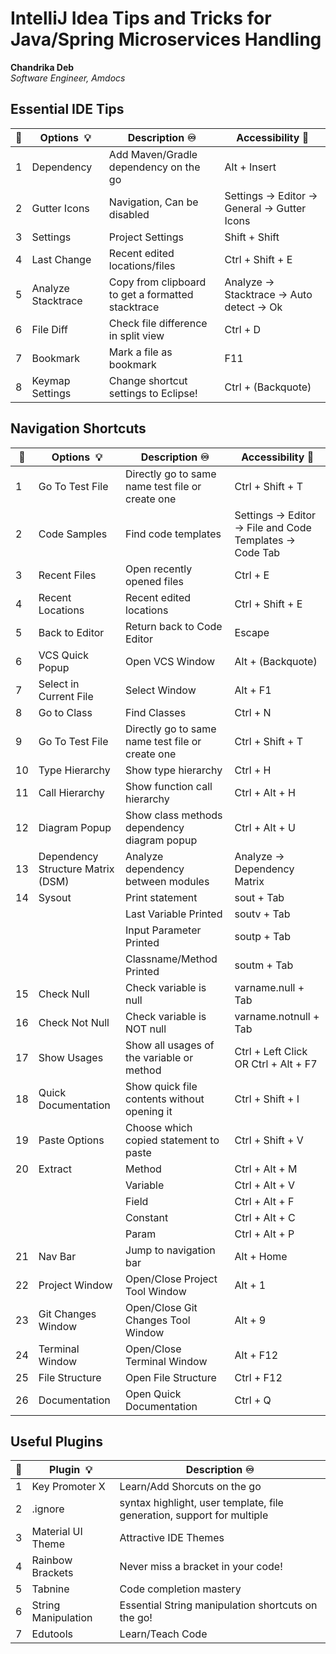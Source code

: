 # IntelliJ Idea Tips and Tricks for Java/Spring Microservices Handling

**Chandrika Deb**  
*Software Engineer, Amdocs* 

## Essential IDE Tips

|📌|**Options &nbsp;💡**|**Description ♾️**| **Accessibility 🔗**|
|-------|---------------|--------------------|---------------------|
|1 |Dependency| Add Maven/Gradle dependency on the go | Alt + Insert |
|2 |Gutter Icons| Navigation, Can be disabled | Settings -> Editor -> General -> Gutter Icons|
|3 |Settings| Project Settings | Shift + Shift |
|4 |Last Change| Recent edited locations/files | Ctrl + Shift + E |
|5 |Analyze Stacktrace| Copy from clipboard to get a formatted stacktrace | Analyze -> Stacktrace -> Auto detect -> Ok|
|6 |File Diff| Check file difference in split view | Ctrl + D|
|7 |Bookmark| Mark a file as bookmark | F11 |
|8 |Keymap Settings| Change shortcut settings to Eclipse! | Ctrl + (Backquote)|



## Navigation Shortcuts


|**📌**|**Options &nbsp;💡**|**Description ♾️**| **Accessibility 🔗**|
|-------|---------------|--------------------|---------------------|
|1 |Go To Test File| Directly go to same name test file or create one | Ctrl + Shift + T |
|2 |Code Samples| Find code templates | Settings -> Editor -> File and Code Templates -> Code Tab|
|3 |Recent Files| Open recently opened files | Ctrl + E |
|4 |Recent Locations| Recent edited locations | Ctrl + Shift + E |
|5 |Back to Editor| Return back to Code Editor| Escape|
|6 |VCS Quick Popup| Open VCS Window | Alt + (Backquote)|
|7 |Select in Current File| Select Window | Alt + F1 |
|8 |Go to Class| Find Classes | Ctrl + N|
|9 |Go To Test File| Directly go to same name test file or create one | Ctrl + Shift + T |
|10 |Type Hierarchy| Show type hierarchy | Ctrl + H |
|11 |Call Hierarchy| Show function call hierarchy | Ctrl + Alt + H |
|12 |Diagram Popup| Show class methods dependency diagram popup | Ctrl + Alt + U |
|13 |Dependency Structure Matrix (DSM)| Analyze dependency between modules | Analyze -> Dependency Matrix|
|14 |Sysout| Print statement | sout + Tab |
||| Last Variable Printed | soutv + Tab |
||| Input Parameter Printed | soutp + Tab |
||| Classname/Method Printed | soutm + Tab |
|15 |Check Null| Check variable is null | varname.null + Tab |
|16 |Check Not Null| Check variable is NOT null | varname.notnull + Tab |
|17 |Show Usages| Show all usages of the variable or method | Ctrl + Left Click OR Ctrl + Alt + F7|
|18 |Quick Documentation| Show quick file contents without opening it | Ctrl + Shift + I |
|19 |Paste Options| Choose which copied statement to paste | Ctrl + Shift + V |
|20 |Extract| Method | Ctrl + Alt + M |
||| Variable | Ctrl + Alt + V |
||| Field | Ctrl + Alt + F |
||| Constant | Ctrl + Alt + C |
||| Param | Ctrl + Alt + P |
|21 |Nav Bar| Jump to navigation bar | Alt + Home |
|22 |Project Window | Open/Close Project Tool Window | Alt + 1 |
|23 |Git Changes Window | Open/Close Git Changes Tool Window | Alt + 9 |
|24 |Terminal Window | Open/Close Terminal Window | Alt + F12 |
|25 |File Structure | Open File Structure | Ctrl + F12 |
|26 |Documentation | Open Quick Documentation | Ctrl + Q |



## Useful Plugins

|**📌**|**Plugin &nbsp;💡**|**Description ♾️**|
|-------|---------------|--------------------|
|1 |Key Promoter X | Learn/Add Shorcuts on the go |
|2 |.ignore| syntax highlight, user template, file generation, support for multiple |
|3 |Material UI Theme| Attractive IDE Themes |
|4 |Rainbow Brackets| Never miss a bracket in your code! |
|5 |Tabnine| Code completion mastery |
|6 |String Manipulation| Essential String manipulation shortcuts on the go! |
|7 |Edutools| Learn/Teach Code |
